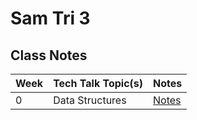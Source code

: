 # Sam Tri 3

## Class Notes

| **Week** | **Tech Talk Topic(s)** | **Notes** |
| ---    | ---                | ---   |
| 0 | Data Structures | [Notes](https://dsblack0.github.io/sam-tri3/notes) |
